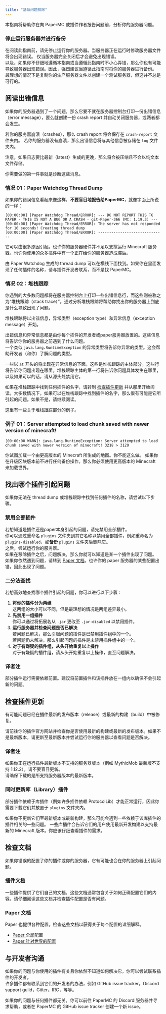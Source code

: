 ```yaml
---
title: "基础问题排除"
---
```


本指南将帮助你在向 PaperMC 或插件作者报告问题前，分析你的服务器问题。

### 停止运行服务器并进行备份
在阅读此指南前，请先停止运行你的服务器。当服务器正在运行时修改服务器文件将会出现错误。
仅当服务器完全关闭后才会避免出现错误。  
以及，如果你不仔细地遵循本指南或当遵循此指南时不小心弄错，那么你也有可能导致服务器出现错误。因此，强烈建议当遵循此指南时将你的服务器进行备份。  
最理想的情况下是复制你的生产服务器文件以创建一个测试服务器，但这并不总是可行的。  

## 阅读出错信息

如果你的服务器遇到了一个问题，那么它要不就在服务器控制台打印一份出错信息（error message），要么就创建一份 crash report 并自动关闭服务器，或两者都会发生。  

若你的服务器崩溃（crashes），那么 crash report 将会保存在 `crash-report` 文件夹内。
若你的服务器没有崩溃，那么出错信息将与其他信息被存储在 `log` 文件夹内。  

注意，如果日志要比最新（latest）生成的更晚，那么将会被压缩且不会以纯文本文件存储。  

你需要做的第一件事就是诊断这些消息。  

### 情况 01：Paper Watchdog Thread Dump

如果你的错误信息看起来像这样，**不要盲目地报告给PaperMC**，就像字面上所说的一样：

```plaintext
[00:00:00] [Paper Watchdog Thread/ERROR]: --- DO NOT REPORT THIS TO PAPER - THIS IS NOT A BUG OR A CRASH - git-Paper-366 (MC: 1.19.3) ---
[00:00:00] [Paper Watchdog Thread/ERROR]: The server has not responded for 10 seconds! Creating thread dump
[00:00:00] [Paper Watchdog Thread/ERROR]: ------------------------------
```

它可以由很多原因引起。也许你的服务器硬件并不足以支撑运行 Minecraft 服务器。也许你使用的众多插件中有一个正在给你的服务器造成滞后。  

由 Paper Watchdog 生成的 thread dump 可以在横线下面找到。如果你在里面发现了任何插件的名称，请与插件开发者联系，而不是找 PaperMC。  

### 情况 02：堆栈跟踪

你遇到的大多数问题都将在服务器控制台上打印一些出错信息行，而这些则被称之为“堆栈跟踪（stack trace）”。通过分析堆栈跟踪将帮助你找出你的服务器上到底是什么导致出现了问题。  

堆栈跟踪将以出错信息，异常类型（exception type）和异常信息（exception message）开始。

出错信息和异常信息都是由你每个插件的开发者或paper服务器放置的。这些信息将告诉你你的服务器之前遇到了什么问题。  
一个类似 `java.lang.RuntimeException` 的异常类型将告诉你异常的类型。这会帮助开发者（和你）了解问题的类型。  

一些以 `at` 开头的将出现在异常信息的下面。这些是堆栈跟踪的主体部分。这些行将告诉你问题出现在哪里。堆栈跟踪主体的第一行将告诉你问题具体发生在哪里，以及如果可以的话，请从源头处禁用它。  

如果在堆栈跟踪中找到任何插件的名字，请转到 [检查插件更新](#检查插件更新) 并从那里开始阅读。大多数情况下，如果可以在堆栈跟踪中找到插件的名字，那么很有可能是它所引起的问题。如果不是，请继续阅读。  

这里有一些关于堆栈跟踪部分的例子。  

### 例子 01：Server attempted to load chunk saved with newer version of minecraft!
```plaintext
[00:00:00 WARN]: java.lang.RuntimeException: Server attempted to load chunk saved with newer version of minecraft! 3218 > 3120
```

你试图加载一个由更高版本的 Minecraft 所生成的地图。你不能这么做。
如果你在升级区块版本前不进行任何备份操作，那么你必须使用更高版本的 Minecraft 来加载世界。

<!-- Another examples -->

## 找出哪个插件引起问题

如果你无法在 thread dump 或堆栈跟踪中找到任何插件的名称，请尝试以下步骤。

### 禁用全部插件

若想知道是插件还是paper本身引起的问题，请先禁用全部插件。  
你可以通过重命名 `plugins` 文件夹到其它名称以禁用全部插件，例如重命名为 `plugins-disabled`，或**备份** `plugins` 文件夹后删除它。  
之后，尝试运行你的服务器。  
如果在移除插件之后，问题解决，那么你就可以知道是某一个插件出现了问题。  
如果你依然遇到问题，请转到 [Paper 文档](#paper-文档)。也许你的 paper 服务器的某些配置出错，因此出现了问题。  

### 二分法查找

若想高效地查找哪个插件引起的问题，你可以进行以下步骤：

1. **将你的插件分为两组**   
   这两组的大小可以不同，但是最理想的情况是两组差异最小。
2. **先禁用一组插件**  
   你可以通过将拓展名从 `.jar` 更改至 `.jar-disabled` 以禁用插件。  
3. **运行服务器并检查问题是否已解决**   
   若问题已解决，那么引起问题的插件是已禁用插件组中的一个。  
   若问题仍未解决，那么引起问题的插件是未禁用插件组中的一个。  
4. **对于有嫌疑的插件组，从头开始重复以上操作**  
   对于有嫌疑的插件组，请从头开始重复以上操作，直至问题解决。  

### 译者注
部分插件运行需要依赖前置。建议将前置插件和该插件放在一组内以确保不会引起新的问题。

## 检查插件更新

有可能问题已经在插件最新的发布版本（release）或最新的构建（build）中被修复。

请前往你的插件官方网站并检查你是否使用最新的构建或最新的发布版本。如果不是最新版本，请更新至最新版本并尝试运行你的服务器以查看问题是否解决。

### 译者注  
如果你正在运行插件最新版本不支持的服务器版本（例如 MythicMob 最新版不支持 1.12.2），请不要盲目更新。  
请确保下载的是所支持服务器版本的最新版本。  

### 同时更新库（Library）插件

部分插件依赖于库插件（例如许多插件依赖 ProtocolLib）才能正常运行，因此你需要下载它们并放置于 `plugins` 文件夹内。

如果你不更新它们至最新版本或最新构建，那么可能会遇到一些依赖于该库插件的插件相关的一些问题。
一些库插件会告诉它们的用户使用最新开发构建以支持最新的 Minecraft 版本。你应该仔细查看插件的需求。

## 检查文档

如果你错误的配置了你的插件或你的服务器，它有可能也会在你的服务器上引起问题。

### 插件文档

一些插件提供了它们自己的文档，这些文档通常包含关于如何正确配置它们的内容。请仔细阅读这些文档并检查插件配置是否有问题。

### Paper 文档

Paper 也提供各种配置。检查这些文档以获得关于每个配置的详细解释。  

* [Paper 全局配置](../reference/global-configuration.md)
* [Paper 针对世界的配置](../reference/world-configuration.md)

## 与开发者沟通

如果你的问题与你使用的插件有关且你依然不知道如何解决它，你可以尝试联系插件的开发者。  
许多插件都有联系到它们的开发者的办法，例如 GitHub issue tracker，Discord support guild，Gitter，IRC，等等。  

如果你的问题与任何插件都无关，你可以前往 PaperMC 的 Discord 服务器并寻求帮助，或者在 PaperMC 的 GitHub issue tracker 创建一个新 issue。  
